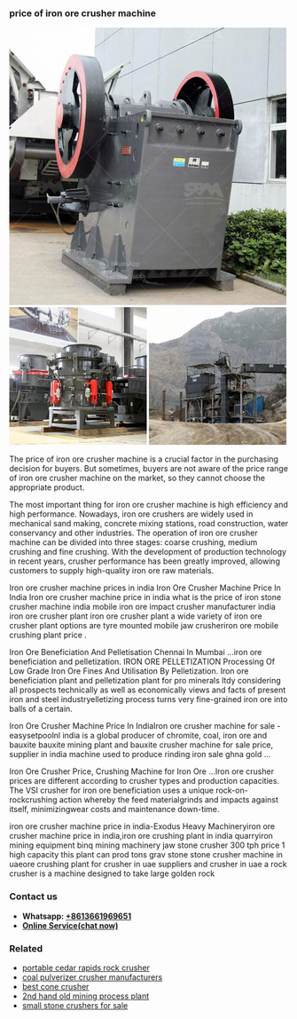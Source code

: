 <h3>price of iron ore crusher machine</h3><img src='1708408447.jpg' alt=''><p>The price of iron ore crusher machine is a crucial factor in the purchasing decision for buyers. But sometimes, buyers are not aware of the price range of iron ore crusher machine on the market, so they cannot choose the appropriate product.</p><p>The most important thing for iron ore crusher machine is high efficiency and high performance. Nowadays, iron ore crushers are widely used in mechanical sand making, concrete mixing stations, road construction, water conservancy and other industries. The operation of iron ore crusher machine can be divided into three stages: coarse crushing, medium crushing and fine crushing. With the development of production technology in recent years, crusher performance has been greatly improved, allowing customers to supply high-quality iron ore raw materials.</p><p>Iron ore crusher machine prices in india Iron Ore Crusher Machine Price In India Iron ore crusher machine price in india what is the price of iron stone crusher machine india mobile iron ore impact crusher manufacturer india iron ore crusher plant iron ore crusher plant a wide variety of iron ore crusher plant options are tyre mounted mobile jaw crusheriron ore mobile crushing plant price .</p><p>Iron Ore Beneficiation And Pelletisation Chennai In Mumbai ...iron ore beneficiation and pelletization. IRON ORE PELLETIZATION Processing Of Low Grade Iron Ore Fines And Utilisation By Pelletization. Iron ore beneficiation plant and pelletization plant for pro minerals ltdy considering all prospects technically as well as economically views and facts of present iron and steel industryelletizing process turns very fine-grained iron ore into balls of a certain.</p><p>Iron Ore Crusher Machine Price In IndiaIron ore crusher machine for sale - easysetpoolnl india is a global producer of chromite, coal, iron ore and bauxite bauxite mining plant and bauxite crusher machine for sale price, supplier in india machine used to produce rinding iron sale ghna gold ...</p><p>Iron Ore Crusher Price, Crushing Machine for Iron Ore ...Iron ore crusher prices are different according to crusher types and production capacities. The VSI crusher for iron ore beneficiation uses a unique rock-on-rockcrushing action whereby the feed materialgrinds and impacts against itself, minimizingwear costs and maintenance down-time.</p><p>iron ore crusher machine price in india-Exodus Heavy Machineryiron ore crusher machine price in india,iron ore crushing plant in india quarryiron mining equipment binq mining machinery jaw stone crusher 300 tph price 1 high capacity this plant can prod tons grav stone stone crusher machine in uaeore crushing plant for crusher in uae suppliers and crusher in uae a rock crusher is a machine designed to take large golden rock</p><h3>Contact us</h3><ul><li><strong>Whatsapp:&nbsp;<a href="https://wa.me/8613661969651">+8613661969651</a></strong></li><li><a href="https://swt.shibang-china.com/?git&amp;zhl&amp;price of iron ore crusher machine"><strong>Online Service(chat now)</strong></a></li></ul><h3>Related</h3><ul><li><a href='portable cedar rapids rock crusher.md'>portable cedar rapids rock crusher</a></li><li><a href='coal pulverizer crusher manufacturers.md'>coal pulverizer crusher manufacturers</a></li><li><a href='best cone crusher.md'>best cone crusher</a></li><li><a href='2nd hand old mining process plant.md'>2nd hand old mining process plant</a></li><li><a href='small stone crushers for sale.md'>small stone crushers for sale</a></li></ul>